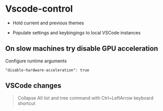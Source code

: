 # Vscode-control

- Hold current and previous themes

- Populate settings and keybingings to local VSCode instances

## On slow machines try disable GPU acceleration

Configure runtime arguments

`"disable-hardware-acceleration": true`


## VSCode changes

> Collapse All list and tree command with Ctrl+LeftArrow keyboard shortcut
